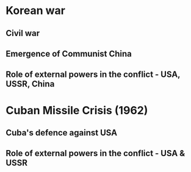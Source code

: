 # Korean war

## Civil war

## Emergence of Communist China

## Role of external powers in the conflict - USA, USSR, China

# Cuban Missile Crisis (1962)

## Cuba's defence against USA

## Role of external powers in the conflict - USA & USSR